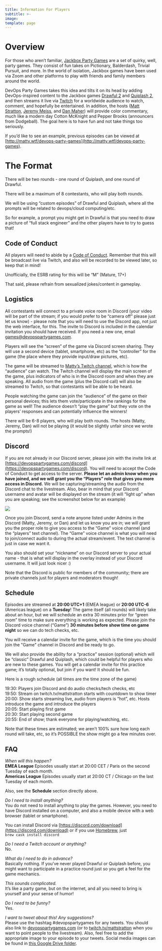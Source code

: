 ```yaml
---
title: Information For Players
subtitle: >-
image: 
template: page
---
```

# Overview
For those who aren’t familiar, [Jackbox Party Games](https://www.jackboxgames.com/) are a set of quirky, well, party games. They consist of fun takes on Pictionary, Balderdash, Trivial Pursuit, and more. In the world of isolation, Jackbox games have been used via Zoom and other platforms to play with friends and family members around the world.

DevOps Party Games takes this idea and tilts it on its head by adding DevOps-inspired content to the Jackbox games [Drawful 2](https://www.jackboxgames.com/drawful-two/) and [Quiplash 2](https://www.jackboxgames.com/quiplash-two-interlashional/), and then streams it live via [Twitch](https://twitch.tv/mattstratton) for a worldwide audience to watch, comment, and hopefully be entertained. In addition, the hosts ([Matt Stratton](https://twitter.com/mattstratton), [Jeremy Meiss](https://twitter.com/IAmJerdog), and [Dan Maher](https://twitter.com/phrawzty)) will provide color commentary, much like a modern day Cotton McKnight and Pepper Brooks (announcers from Dodgeball). The goal here is to have fun and not take things too seriously.

If you’d like to see an example, previous episodes can be viewed at [http://matty.wtf/devops-party-games](http://matty.wtf/devops-party-games).

# The Format
There will be two rounds - one round of Quiplash, and one round of Drawful.

There will be a maximum of 8 contestants, who will play both rounds.

We will be using “custom episodes” of Drawful and Quiplash, where all the prompts will be related to devops/cloud computing/etc. 

So for example, a prompt you might get in Drawful is that you need to draw a picture of “full stack engineer” and the other players have to try to guess that!

## Code of Conduct
All players will need to abide by a [Code of Conduct](https://devopspartygames.com/code-of-conduct). Remember that this will be broadcast live via Twitch, and also will be recorded to be viewed later, so keep that in mind!

Unofficially, the ESRB rating for this will be “M” (Mature, 17+)

That said, please refrain from sexualized jokes/content in gameplay.

## Logistics
All contestants will connect to a private voice room in Discord (your video will be part of the stream; if you would prefer to be “camera off” please just let us know) - please note that you will need to use the Discord app, not just the web interface, for this. The invite to Discord is included in the calendar invitation you should have received. If you need a new one, email games@devopspartygames.com.

Players will see the “screen” of the game via Discord screen sharing. They will use a second device (tablet, smartphone, etc) as the “controller” for the game (the place where they provide input/draw pictures, etc).

The game will be streamed to [Matty’s Twitch channel](https://www.twitch.tv/mattstratton/), which is how the “audience” can watch. The Twitch channel will display the main screen of the game, plus indicators of who is in the Discord room and when they are speaking. All audio from the game (plus the Discord call) will also be streamed to Twitch, so that contestants will be able to be heard.


People watching the game can join the “audience” of the game on their personal devices; this lets them vote/participate in the rankings for the game as well! The audience doesn’t “play the game” but they vote on the players’ responses and can potentially influence the winners!

There will be 6-8 players, who will play both rounds. The hosts (Matty, Jeremy, Dan) will not be playing (it would be slightly unfair since we wrote the prompts!)

## Discord
If you are not already in our Discord server, please join with the invite link at [https://devopspartygames.com/discord](https://devopspartygames.com/discord). You will need to accept the Code of Conduct to get access to the server. **Please let an admin know when you have joined, and we will grant you the “Players” role that gives you more access in Discord.** We will be capturing/streaming the audio from the Discord chat to the livestream. Also, bear in mind that your Discord username and avatar will be displayed on the stream (it will “light up” when you are speaking; see the screenshot below for an example)

![](/images/discord-overlay-example.jpg)

Once you join Discord, send a note anyone listed under Admins in the Discord (Matty, Jeremy, or Dan) and let us know you are in; we will grant you the proper role to give you access to the “Game” voice channel (and the “players” text channel). The “Game” voice channel is what you will need to join/connect audio to during the actual stream/event. The text channel is just in case we want it. 

You also should set your “nickname” on our Discord server to your actual name - that is what will display in the overlay instead of your Discord username. It will just look nicer :)

Note that the Discord is public for members of the community; there are private channels just for players and moderators though!

## Schedule
Episodes are streamed at **20:00 UTC+1** (EMEA league) or **20:00 UTC-6** (Americas league) on a **Tuesday**!  The game itself (all rounds) will likely take about an hour, but we will schedule an extra 30 minutes prior for “green room” time to make sure everything is working as expected. Please join the Discord voice channel (“Game”) **30 minutes before show time on game night** so we can do tech checks, etc.

You will receive a calendar invite for the game, which is the time you should join the "Game" channel in Discord and be ready to go.

We will also provide the ability for a “practice” session (optional) which will be “classic” Drawful and Quiplash, which could be helpful for players who are new to these games. You will get a calendar invite for this practice game; it’s totally optional, but join if you want! It should be fun.

Here is a rough schedule (all times are the time zone of the game)

19:30: Players join Discord and do audio checks/tech checks, etc<br />
19:50: Stream on twitch.tv/mattstratton starts with countdown to show timer<br />
20:00: Show starts streaming live, audio from players is “hot”, etc. Hosts introduce the game and introduce the players<br />
20:05: Start playing first game<br />
20:30: Start playing second game<br />
20:55: End of show; thank everyone for playing/watching, etc. 

Note that these times are estimated; we aren’t 100% sure how long each round will take, etc, so it’s POSSIBLE the show might go a few minutes over.

## FAQ
*When will this happen?*<br />
**EMEA League** Episodes usually start at 20:00 CET / Paris on the second Tuesday of each month.<br />
**Americas League** Episodes usually start at 20:00 CT / Chicago on the last Tuesday of each month.

Also, see the **Schedule** section directly above.

*Do I need to install anything?*<br>
You do not need to install anything to play the games. However, you need to have Discord installed on a computer, and also a mobile device with a web browser (tablet or smartphone).

You can install Discord via [https://discord.com/download](https://discord.com/download) or if you use [Homebrew](https://brew.sh), just
<br>
`brew cask install discord`

*Do I need a Twitch account or anything?*<br>
No.

*What do I need to do in advance?*<br>
Basically nothing. If you’ve never played Drawful or Quiplash before, you might want to participate in a practice round just so you get a feel for the game mechanics.

*This sounds complicated.*<br>
It’s like a party game, but on the internet, and all you need to bring is yourself and your sense of humor!

*Do I need to be funny?*<br>
Yes.

*I want to tweet about this! Any suggestions?*<br>
Please use the hashtag #devopspartygames for any tweets. You should also link to [devopspartygames.com](https://devopspartygames.com) (or to [twitch.tv/mattstratton](https://twitch.tv/mattstratton) when you want to point people to the livestream). Also, feel free to add the appropriate image to your episode to your tweets. Social media images can be found in [this Google Drive folder](https://drive.google.com/drive/folders/1Z8dt6v8UvtH2Inhp55r7LUiscvNs7J5b?usp=sharing).
